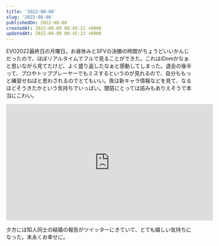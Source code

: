 ```yaml
---
title: '2022-08-08'
slug: '2022-08-08'
publishedOn: 2022-08-08
createdAt: 2022-08-09 00:45:21 +0900
updatedAt: 2022-08-09 00:45:21 +0900
---
```

EVO2022最終日の月曜日。お昼休みとSFVの決勝の時間がちょうどいいかんじだったので、ほぼリアルタイムでフルで見ることができた。これはiDomかなぁと思いながら見てたけど、よく盛り返したなぁと感動してしまった。退会の後半って、プロやトッププレーヤーでもミスするというのが見れるので、自分ももっと練習せねばと思わされるのでとてもいい。夜は新キャラ情報などを見て、なるほどそうきたかという気持ちでいっぱい。闇慈にとっては詰みもありえそうで本当にこわい。

<iframe width="560" height="315" src="https://www.youtube.com/embed/BWOUBwWMakg" title="YouTube video player" frameborder="0" allow="accelerometer; autoplay; clipboard-write; encrypted-media; gyroscope; picture-in-picture" allowfullscreen></iframe>

夕方には知人同士の結婚の報告がツイッターにきていて、とても嬉しい気持ちになった。末永くお幸せに。
